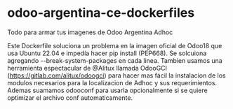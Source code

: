 # odoo-argentina-ce-dockerfiles
Todo para armar tus imagenes de Odoo Argentina Adhoc

Este Dockerfile soluciona un problema en la imagen oficial de Odoo18 que usa Ubuntu 22.04 e impedía hacer pip install (PEP668). Se solcuiona agregando --break-system-packages en cada linea.
Tambien usamos una herramienta espectacular de @Alitux llamada OdooGCI (https://gitlab.com/alitux/odoogci) para hacer mas fácil la instalacion de los modulos necesarios para la localizacion de Adhoc y sus requerimientos.
Ademas suamamos odooconf para usarla opcionalmente si se quiere optimizar el archivo conf automaticamente.
